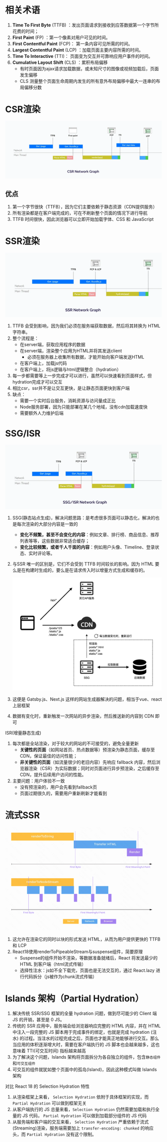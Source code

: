 # 相关术语

1. **Time To First Byte** (TTFB) ：发出页面请求到接收到应答数据第一个字节所花费的时间；
2. **First Paint** (FP) ：第一个像素对用户可见的时间。
3. **First Contentful Paint** (FCP)： 第一条内容可见所需的时间。
4. **Largest Contentful Paint** (LCP) ：加载页面主要内容所需的时间。
5. **Time To Interactive** (TTI)： 页面变为交互并可靠响应用户事件的时间。
6. **Cumulative Layout Shift** (CLS) ：累积布局偏移
   - 有时页面因为ajax请求加载数据，或未知尺寸的图像或视频加载后，页面发生偏移
   - CLS 测量整个页面生命周期内发生的所有意外布局偏移中最大一连串的布局偏移分数

# CSR渲染

![图片](1-渲染模式.assets/640.png)

## 优点

1. 第一个字节很快（TTFB），因为它们主要依赖于静态资源（CDN提供服务）
2. 所有渲染都是在客户端完成的，可在不刷新整个页面的情况下进行导航
3. TTFB 时间很快，因此浏览器可以立即开始加载字体、CSS 和 JavaScript

# SSR渲染

![图片](1-渲染模式.assets/640-20221025121712068.png)

1. TTFB 会受到影响，因为我们必须在服务端获取数据，然后将其转换为 HTML 字符串。
2. 整个流程是：
   - 在server端，获取应用程序的数据
   - 在server端，渲染整个应用为HTML并将其发送client
     - 必须在服务器上收集所有数据，才能开始向客户端发送HTML
   - 在客户端上，加载js代码
   - 在客户端上，将js逻辑与html逻辑整合（hydration）
3. 每一步都需要等上一步完成才可以进行，虽然可以快速看到页面样式，但hydration完成才可以交互
4. 相比csr，ssr并不是让交互更快，是让静态页面更快到客户端
5. 缺点：
   - 需要一个实时后台服务，消耗资源与访问量成正比
   - Node服务部署，因为只能部署在某几个地域，没有cdn加载速度快
   - 需要额外人力维护后端

# SSG/ISR

![图片](1-渲染模式.assets/640-20221025121823726.png)

1. SSG(静态站点生成)，解决问题思路：是考虑很多页面可以静态化，解决的也是每次渲染的大部分内容是一致的

   - **变化不频繁，甚至不会变化的内容**：例如文章、排行榜、商品信息、推荐列表等等，这些数据非常适合缓存；
   - **变化比较频繁，或者千人千面的内容**：例如用户头像、Timeline、登录状态、实时评论等。

2. 与SSR 唯一的区别是，它们不会受到 TTFB 时间较长的影响。因为 HTML 要么是在构建时生成的，要么是在请求传入时以增量方式生成和缓存的。

   ![图片](1-渲染模式.assets/640.jpeg)

3. 这便是 Gatsby.js、Next.js 这样的网站生成器解决的问题，相当于vue、react上层框架

4. 数据有变化时，重新触发一次网站的异步渲染，然后推送新的内容到 CDN 即可

ISR(增量静态生成)

1. 每次都是全站渲染，对于较大的网站的不可接受的，避免全量更新
   - **关键性的页面**（如网站首页、热点数据等）预渲染为静态页面，缓存至 CDN，保证最佳的访问性能；
   - **非关键性的页面**（如流量很少的老旧内容）先响应 fallback 内容，然后浏览器渲染（CSR）为实际数据；同时对页面进行异步预渲染，之后缓存至 CDN，提升后续用户访问的性能。
2. 主要问题：用户体验不一致
   - 没有预渲染的，用户会先看到fallback页
   - 页面过期很久的，需要用户重新刷新才能看到





















# 流式SSR

![image-20221025122621300](1-渲染模式.assets/image-20221025122621300.png)

1. 这允许在渲染它的同时以块的形式发送 HTML，从而为用户提供更快的 TTFB 和 LCP
2. React18使用renderToPipeableStream与suspense组件，简要原理
   - Suspense的组件开始不渲染，等数据准备就绪后，React 将发送最少的 HTML 到客户端（html流式传输）
   - 选择性注水：js如不全下载完，页面也是无法交互的，通过 React.lazy 进行代码拆分（js被作为chunk流式传输）

# Islands 架构（Partial Hydration）

1. 解决传统 SSR/SSG 框架的全量 hydration 问题，做到尽可能少的 Client 端 JS 的开销，甚至是 0 JS。
2. 传统的 SSR 应用中，服务端会给浏览器响应完整的 HTML 内容，并在 HTML 中注入一段完整的 JS 脚本用于完成事件的绑定，也就是完成 hydration (注水) 的过程。当注水的过程完成之后，页面也才能真正地能够进行交互。那么当应用的体积逐渐增大时，需要在客户端执行的 JS 脚本也会越来越多，这也意味着 TTI(可交互时间) 指标越来越高
3. 为了解决这个问题，Islands 架构将页面拆分为各自独立的组件，包含`静态组件`和`可交互组件`
4. 可交互的组件就犹如整个页面中的孤岛(Island)，因此这种模式叫做 Islands 架构

对比 React 18 的 Selection Hydration 特性

1. 从渲染框架上来看， `Selection Hydration` 依附于具体框架的实现，而 `Partial Hydration` 可以做到框架无关
2. 从客户端执行的 JS 总量来看，`Selection Hydration` 仍然需要加载和执行全量的 JS 代码， `Partial Hydration` 可以做到加载部分组件的 JS 代码
3. 从服务端和客户端的交互来看，  `Selection Hydration` 严重依赖于流式(Streaming)渲染，服务端需要加上 `transfer-encoding: chunked` 的响应头，而 `Partial Hydration` 没有这个限制。


